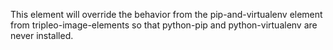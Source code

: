 This element will override the behavior from the pip-and-virtualenv element
from tripleo-image-elements so that python-pip and python-virtualenv are never
installed.
